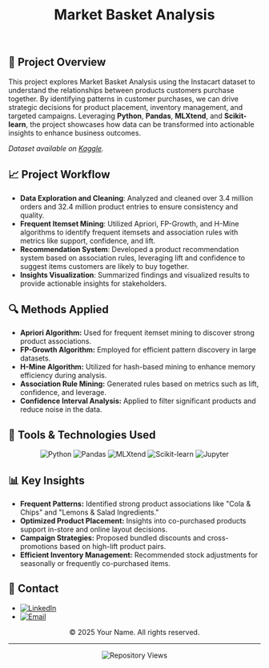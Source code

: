 <h1 align="center">Market Basket Analysis</h1>

<br/>

<h2>🚀 <strong>Project Overview</strong></h2>
<p>
This project explores Market Basket Analysis using the Instacart dataset to understand the relationships between products customers purchase together. By identifying patterns in customer purchases, we can drive strategic decisions for product placement, inventory management, and targeted campaigns. Leveraging <strong>Python</strong>, <strong>Pandas</strong>, <strong>MLXtend</strong>, and <strong>Scikit-learn</strong>, the project showcases how data can be transformed into actionable insights to enhance business outcomes.
</p>
<p><em>Dataset available on <a href="https://www.kaggle.com/datasets/psparks/instacart-market-basket-analysis" target="_blank">Kaggle</a>.</em></p>

<h2>📈 <strong>Project Workflow</strong></h2>
<ul>
  <li><strong>Data Exploration and Cleaning</strong>: Analyzed and cleaned over 3.4 million orders and 32.4 million product entries to ensure consistency and quality.</li>
  <li><strong>Frequent Itemset Mining</strong>: Utilized Apriori, FP-Growth, and H-Mine algorithms to identify frequent itemsets and association rules with metrics like support, confidence, and lift.</li>
  <li><strong>Recommendation System</strong>: Developed a product recommendation system based on association rules, leveraging lift and confidence to suggest items customers are likely to buy together.</li>
  <li><strong>Insights Visualization</strong>: Summarized findings and visualized results to provide actionable insights for stakeholders.
</li>
</ul>

<h2>🔍 <strong>Methods Applied</strong></h2>
<ul>
  <li><strong>Apriori Algorithm:</strong> Used for frequent itemset mining to discover strong product associations.</li>
  <li><strong>FP-Growth Algorithm:</strong> Employed for efficient pattern discovery in large datasets.</li>
  <li><strong>H-Mine Algorithm:</strong> Utilized for hash-based mining to enhance memory efficiency during analysis.</li>
  <li><strong>Association Rule Mining:</strong> Generated rules based on metrics such as lift, confidence, and leverage.</li>
  <li><strong>Confidence Interval Analysis:</strong> Applied to filter significant products and reduce noise in the data.</li>
</ul>

<h2>🔧 <strong>Tools & Technologies Used</strong></h2>
<div align="center">
    <img src="https://img.shields.io/badge/python-3670A0?style=for-the-badge&logo=python&logoColor=ffdd54" alt="Python"/>
    <img src="https://img.shields.io/badge/pandas-150458?style=for-the-badge&logo=pandas&logoColor=white" alt="Pandas"/>
    <img src="https://img.shields.io/badge/MLXtend-FFD700?style=for-the-badge" alt="MLXtend"/>
    <img src="https://img.shields.io/badge/Scikit--learn-F7931E?style=for-the-badge&logo=scikitlearn&logoColor=white" alt="Scikit-learn"/>
    <img src="https://img.shields.io/badge/Jupyter-DA5B0B?style=for-the-badge&logo=jupyter&logoColor=white" alt="Jupyter"/>
</div>

<h2>📊 <strong>Key Insights</strong></h2>
<ul>
  <li><strong>Frequent Patterns:</strong> Identified strong product associations like "Cola & Chips" and "Lemons & Salad Ingredients."</li>
  <li><strong>Optimized Product Placement:</strong> Insights into co-purchased products support in-store and online layout decisions.</li>
  <li><strong>Campaign Strategies:</strong> Proposed bundled discounts and cross-promotions based on high-lift product pairs.</li>
  <li><strong>Efficient Inventory Management:</strong> Recommended stock adjustments for seasonally or frequently co-purchased items.</li>
</ul>

<h2>📢 <strong>Contact</strong></h2>
<ul>
    <li><a href="https://www.linkedin.com/in/yourusername/" target="_blank"><img src="https://img.shields.io/badge/LinkedIn-%230077B5.svg?logo=linkedin&logoColor=white" alt="LinkedIn"/></a></li>
    <li><a href="mailto:your.email@example.com"><img src="https://img.shields.io/badge/Email-D14836?logo=gmail&logoColor=white" alt="Email"/></a></li>
</ul>

<p align="center">&copy; 2025 Your Name. All rights reserved.</p>

<hr>

<p align="center">
  <img src="https://komarev.com/ghpvc/?username=ecembayindir&repo=basket-analysis&label=Repository%20views&color=0e75b6&style=flat" alt="Repository Views">
</p>

